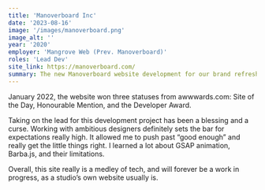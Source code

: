 ```yaml
---
title: 'Manoverboard Inc'
date: '2023-08-16'
image: '/images/manoverboard.png'
image_alt: ''
year: '2020'
employer: 'Mangrove Web (Prev. Manoverboard)'
roles: 'Lead Dev'
site_link: https://manoverboard.com/
summary: The new Manoverboard website development for our brand refresh.
---
```


January 2022, the website won three statuses from awwwards.com: Site of the Day, Honourable Mention, and the Developer Award.

Taking on the lead for this development project has been a blessing and a curse. Working with ambitious designers definitely sets the bar for expectations really high. It allowed me to push past “good enough” and really get the little things right. I learned a lot about GSAP animation, Barba.js, and their limitations.

Overall, this site really is a medley of tech, and will forever be a work in progress, as a studio’s own website usually is.